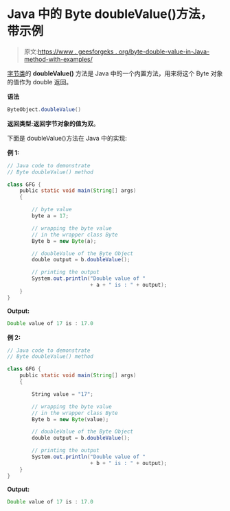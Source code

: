 # Java 中的 Byte doubleValue()方法，带示例

> 原文:[https://www . geesforgeks . org/byte-double-value-in-Java-method-with-examples/](https://www.geeksforgeeks.org/byte-doublevalue-method-in-java-with-examples/)

[字节类](https://www.geeksforgeeks.org/java-lang-byte-class-java/)的 **doubleValue()** 方法是 Java 中的一个内置方法，用来将这个 Byte 对象的值作为 double 返回。

**语法**

```java
ByteObject.doubleValue()
```

**返回类型:**返回字节对象的值为**双**。

下面是 doubleValue()方法在 Java 中的实现:

**例 1:**

```java
// Java code to demonstrate
// Byte doubleValue() method

class GFG {
    public static void main(String[] args)
    {

        // byte value
        byte a = 17;

        // wrapping the byte value
        // in the wrapper class Byte
        Byte b = new Byte(a);

        // doubleValue of the Byte Object
        double output = b.doubleValue();

        // printing the output
        System.out.println("Double value of "
                           + a + " is : " + output);
    }
}
```

**Output:**

```java
Double value of 17 is : 17.0

```

**例 2:**

```java
// Java code to demonstrate
// Byte doubleValue() method

class GFG {
    public static void main(String[] args)
    {

        String value = "17";

        // wrapping the byte value
        // in the wrapper class Byte
        Byte b = new Byte(value);

        // doubleValue of the Byte Object
        double output = b.doubleValue();

        // printing the output
        System.out.println("Double value of "
                           + b + " is : " + output);
    }
}
```

**Output:**

```java
Double value of 17 is : 17.0

```